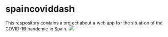 # spaincoviddash
This respository contains a project about a web app for the situation of the COVID-19 pandemic in Spain.
<img src="https://www.imgacademy.com/themes/custom/imgacademy/images/helpbox-contact.jpg" />
